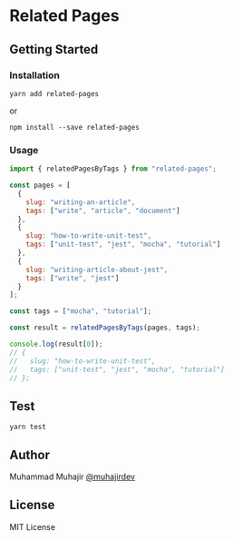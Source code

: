 # Related Pages

## Getting Started

### Installation

```
yarn add related-pages
```

or

```
npm install --save related-pages
```

### Usage

```javascript
import { relatedPagesByTags } from "related-pages";

const pages = [
  {
    slug: "writing-an-article",
    tags: ["write", "article", "document"]
  },
  {
    slug: "how-to-write-unit-test",
    tags: ["unit-test", "jest", "mocha", "tutorial"]
  },
  {
    slug: "writing-article-about-jest",
    tags: ["write", "jest"]
  }
];

const tags = ["mocha", "tutorial"];

const result = relatedPagesByTags(pages, tags);

console.log(result[0]);
// {
//   slug: "how-to-write-unit-test",
//   tags: ["unit-test", "jest", "mocha", "tutorial"]
// };
```

## Test

```
yarn test
```

## Author

Muhammad Muhajir [@muhajirdev](https://twitter.com/muhajirdev)

## License

MIT License
